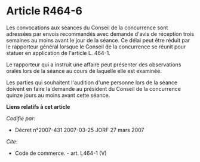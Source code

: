 # Article R464-6

Les convocations aux séances du Conseil de la concurrence sont adressées par envois recommandés avec demande d'avis de
réception trois semaines au moins avant le jour de la séance. Ce délai peut être réduit par le rapporteur général lorsque le
Conseil de la concurrence se réunit pour statuer en application de l'article L. 464-1. 

Le rapporteur qui a instruit une affaire peut présenter des observations orales lors de la séance au cours de laquelle elle
est examinée. 

Les parties qui souhaitent l'audition d'une personne lors de la séance doivent en faire la demande au président du Conseil de
la concurrence quinze jours au moins avant cette séance.

**Liens relatifs à cet article**

_Codifié par_:

  - Décret n°2007-431 2007-03-25 JORF 27 mars 2007

_Cite_:

  - Code de commerce. - art. L464-1 (V)
